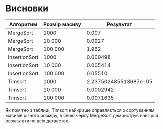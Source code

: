 # Висновки

| Алгоритим     | Розмір масиву | Результат             |
|---------------|---------------|-----------------------|
| MergeSort     | 1000          | 0.007                 |
| MergeSort     | 10 000        | 0.0927                |
| MergeSort     | 100 000       | 1.962                 |
| InsertionSort | 1000          | 0.000498              |
| InsertionSort | 10 000        | 0.005414              |
| InsertionSort | 100 000       | 0.05510               |
| Timsort       | 1000          | 2.237502485513687e-05 |
| Timsort       | 10 000        | 0.0002942             |
| Timsort       | 100 000       | 0.0071635             |

Як помітно з таблиці, Timsort найкраще справляється з сортуванням масивів різного розміру,
в свою чергу MergeSort демонструє найгірші результати по всіх датасетах.
